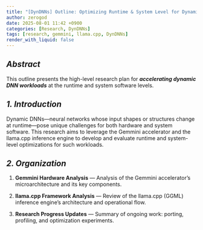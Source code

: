 ```yaml
---
title: "[DynDNNs] Outline: Optimizing Runtime & System Level for Dynamic DNN"
author: zerogod
date: 2025-08-01 11:42 +0900
categories: [Research, DynDNNs]
tags: [research, gemmini, llama.cpp, DynDNNs]
render_with_liquid: false
---
```

## ***Abstract*** 
This outline presents the high-level research plan for ***accelerating dynamic DNN workloads*** at the runtime and system software levels.

## ***1. Introduction*** 
Dynamic DNNs&mdash;neural networks whose input shapes or structures change at runtime&mdash;pose unique challenges for both hardware and system software.
This research aims to leverage the Gemmini accelerator and the llama.cpp inference engine to develop and evaluate runtime and system-level optimizations for such workloads.

## ***2. Organization***
1. **Gemmini Hardware Analysis** &mdash; Analysis of the Gemmini accelerator’s microarchitecture and its key components.

2. **llama.cpp Framework Analysis** &mdash; Review of the llama.cpp (GGML) inference engine’s architecture and operational flow.

3. **Research Progress Updates** &mdash; Summary of ongoing work: porting, profiling, and optimization experiments.
